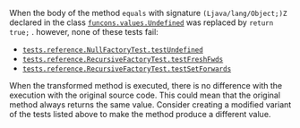 
When the body of the method `equals` with signature `(Ljava/lang/Object;)Z` declared in the class [`funcons.values.Undefined`](https://github.com/manuelleduc/Funcon4J/blob/9d2e32824daee71b895f0d9fa6091ed4de8e1513/language/src/main/java/funcons/values/Undefined.java) 
was  replaced by  `return true;` . 
however,  none of these tests fail:

*  [`tests.reference.NullFactoryTest.testUndefined`](https://github.com/manuelleduc/Funcon4J/blob/9d2e32824daee71b895f0d9fa6091ed4de8e1513/language/src/test/java/tests/reference/NullFactoryTest.java)
*  [`tests.reference.RecursiveFactoryTest.testFreshFwds`](https://github.com/manuelleduc/Funcon4J/blob/9d2e32824daee71b895f0d9fa6091ed4de8e1513/language/src/test/java/tests/reference/RecursiveFactoryTest.java)
*  [`tests.reference.RecursiveFactoryTest.testSetForwards`](https://github.com/manuelleduc/Funcon4J/blob/9d2e32824daee71b895f0d9fa6091ed4de8e1513/language/src/test/java/tests/reference/RecursiveFactoryTest.java)


When the transformed method is executed, there is no difference with the execution with the original source code. This could mean that the original method always returns the same value. 
Consider creating a modified variant of the  tests listed  above to make the method produce a different value.
